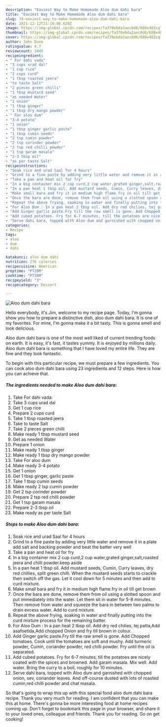 ```yaml
---
description: "Easiest Way to Make Homemade Aloo dum dahi bara"
title: "Easiest Way to Make Homemade Aloo dum dahi bara"
slug: 74-easiest-way-to-make-homemade-aloo-dum-dahi-bara
date: 2021-12-12T21:10:08.620Z
image: https://img-global.cpcdn.com/recipes/fa370ebda2aec8d6/680x482cq70/aloo-dum-dahi-bara-recipe-main-photo.jpg
thumbnail: https://img-global.cpcdn.com/recipes/fa370ebda2aec8d6/680x482cq70/aloo-dum-dahi-bara-recipe-main-photo.jpg
cover: https://img-global.cpcdn.com/recipes/fa370ebda2aec8d6/680x482cq70/aloo-dum-dahi-bara-recipe-main-photo.jpg
author: John Dunn
ratingvalue: 4.7
reviewcount: 3445
recipeingredient:
- " For dahi vada"
- "3 cups urad dal"
- "1 cup rice"
- "2 cups curd"
- "1 tbsp roasted jeera"
- "to taste Salt"
- "2 pieces green chilli"
- "1 tbsp mustard seed"
- "as needed Water"
- "1 onion"
- "1 tbsp ginger"
- "1 tbsp dry mango powder"
- " For aloo dum"
- "3-4 potato"
- "1 onion"
- "1 tbsp ginger garlic paste"
- "1 tbsp cumin seeds"
- "2 tsp cumin powder"
- "2 tsp corinder powder"
- "2 tsp red chilli powder"
- "1 tsp garam masala"
- "2-3 tbsp oil"
- "as per taste Salt"
recipeinstructions:
- "Soak rice and urad Saal for 4 hours"
- "Grind to a fine paste by adding very little water and remove it in a plate add salt and backing powder and beat the batter very well"
- "Take a pan and heat oil for fry"
- "In a big container mix 2 cup curd,2 cup water,grated ginger,salt,roasted jeera and chilli powder.keep aside"
- "In a pan heat 1 tbsp oil. Add mustard seeds, Cumin, Curry leaves, dry red chillies, split green chilli. When the mustard seeds starts to crackle then switch off the gas. Let it cool down for 5 minutes and then add to curd mixture."
- "Make small bara and fry it in medium high flame.fry in oil till get brown"
- "Once the bara are done, remove them from oil using a slotted spoon and put immediately into the water. Let them sit in water for 5-8 minutes. Then remove from water and squeeze the bara in between two palms to drain excess water. Add to curd mixture."
- "Repeat the above frying, soaking in water and finally putting into the curd mixture process for the remaining batter."
- "For Aloo Dum : In a pan heat 2 tbsp oil. Add dry red chilies, tej patta,Add asafoetida,Add chopped Onion and fry till brown in colour."
- "Add Ginger garlic paste.Fry till the raw smell is gone. Add Chopped tomatoes. Cook until the tomatoes are soft and mushy. Add turmeric powder, Cumin, coriander powder, red chilli powder. Fry until the oil is separated."
- "Add cubed potatoes. Fry for 6-7 minutes, till the potatoes are nicely coated with the spices and browned. Add garam masala. Mix well. Add water. Bring the curry to a boil, roughly for 10 minutes."
- "Serve dahi bara, topped with Aloo dum and garnished with chopped onion, sev, coriander leaves. And off-course dusted with lots of roasted cumin,red chilli powder and chat masala."
categories:
- Recipe
tags:
- aloo
- dum
- dahi

katakunci: aloo dum dahi 
nutrition: 276 calories
recipecuisine: American
preptime: "PT20M"
cooktime: "PT36M"
recipeyield: "3"
recipecategory: Dessert

---
```



![Aloo dum dahi bara](https://img-global.cpcdn.com/recipes/fa370ebda2aec8d6/680x482cq70/aloo-dum-dahi-bara-recipe-main-photo.jpg)

Hello everybody, it's Jim, welcome to my recipe page. Today, I'm gonna show you how to prepare a distinctive dish, aloo dum dahi bara. It is one of my favorites. For mine, I'm gonna make it a bit tasty. This is gonna smell and look delicious.

Aloo dum dahi bara is one of the most well liked of current trending foods on earth. It is easy, it's fast, it tastes yummy. It is enjoyed by millions daily. Aloo dum dahi bara is something that I have loved my entire life. They are fine and they look fantastic.




To begin with this particular recipe, we must prepare a few ingredients. You can cook aloo dum dahi bara using 23 ingredients and 12 steps. Here is how you can achieve that.

<!--inarticleads1-->

##### The ingredients needed to make Aloo dum dahi bara:

1. Take  For dahi vada:
1. Take 3 cups urad dal
1. Get 1 cup rice
1. Prepare 2 cups curd
1. Take 1 tbsp roasted jeera
1. Take to taste Salt
1. Take 2 pieces green chilli
1. Make ready 1 tbsp mustard seed
1. Get as needed Water
1. Prepare 1 onion
1. Make ready 1 tbsp ginger
1. Make ready 1 tbsp dry mango powder
1. Take  For aloo dum
1. Make ready 3-4 potato
1. Get 1 onion
1. Get 1 tbsp ginger, garlic paste
1. Take 1 tbsp cumin seeds
1. Make ready 2 tsp cumin powder
1. Get 2 tsp corinder powder
1. Prepare 2 tsp red chilli powder
1. Get 1 tsp garam masala
1. Prepare 2-3 tbsp oil
1. Make ready as per taste Salt




<!--inarticleads2-->

##### Steps to make Aloo dum dahi bara:

1. Soak rice and urad Saal for 4 hours
1. Grind to a fine paste by adding very little water and remove it in a plate add salt and backing powder and beat the batter very well
1. Take a pan and heat oil for fry
1. In a big container mix 2 cup curd,2 cup water,grated ginger,salt,roasted jeera and chilli powder.keep aside
1. In a pan heat 1 tbsp oil. Add mustard seeds, Cumin, Curry leaves, dry red chillies, split green chilli. When the mustard seeds starts to crackle then switch off the gas. Let it cool down for 5 minutes and then add to curd mixture.
1. Make small bara and fry it in medium high flame.fry in oil till get brown
1. Once the bara are done, remove them from oil using a slotted spoon and put immediately into the water. Let them sit in water for 5-8 minutes. Then remove from water and squeeze the bara in between two palms to drain excess water. Add to curd mixture.
1. Repeat the above frying, soaking in water and finally putting into the curd mixture process for the remaining batter.
1. For Aloo Dum : In a pan heat 2 tbsp oil. Add dry red chilies, tej patta,Add asafoetida,Add chopped Onion and fry till brown in colour.
1. Add Ginger garlic paste.Fry till the raw smell is gone. Add Chopped tomatoes. Cook until the tomatoes are soft and mushy. Add turmeric powder, Cumin, coriander powder, red chilli powder. Fry until the oil is separated.
1. Add cubed potatoes. Fry for 6-7 minutes, till the potatoes are nicely coated with the spices and browned. Add garam masala. Mix well. Add water. Bring the curry to a boil, roughly for 10 minutes.
1. Serve dahi bara, topped with Aloo dum and garnished with chopped onion, sev, coriander leaves. And off-course dusted with lots of roasted cumin,red chilli powder and chat masala.




So that's going to wrap this up with this special food aloo dum dahi bara recipe. Thank you very much for reading. I am confident that you can make this at home. There's gonna be more interesting food at home recipes coming up. Don't forget to bookmark this page in your browser, and share it to your loved ones, colleague and friends. Thank you for reading. Go on get cooking!
